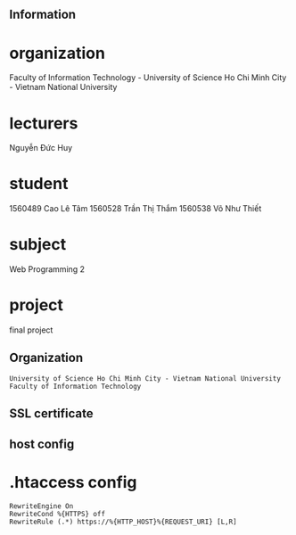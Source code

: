 ## Information
# organization
  Faculty of Information Technology - University of Science Ho Chi Minh City - Vietnam National University
# lecturers
  Nguyễn Đức Huy
# student
  1560489 Cao Lê Tâm
  1560528 Trần Thị Thắm
  1560538 Võ Như Thiết
# subject
  Web Programming 2
# project
  final project

## Organization
	University of Science Ho Chi Minh City - Vietnam National University
	Faculty of Information Technology

## SSL certificate

	

## host config
# .htaccess config
    RewriteEngine On
    RewriteCond %{HTTPS} off
    RewriteRule (.*) https://%{HTTP_HOST}%{REQUEST_URI} [L,R]

